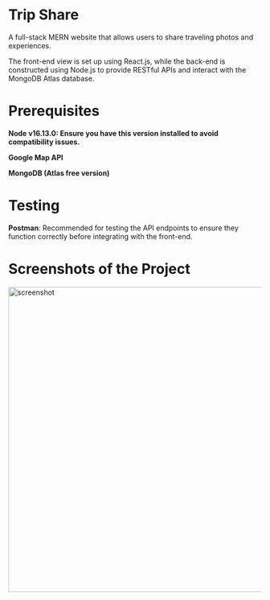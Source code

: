 # Trip Share
A full-stack MERN website that allows users to share traveling photos and experiences. 

The front-end view is set up using React.js, while the back-end is constructed using Node.js to provide RESTful APIs and interact with the MongoDB Atlas database.

# Prerequisites
**Node v16.13.0: Ensure you have this version installed to avoid compatibility issues.**

**Google Map API**

**MongoDB (Atlas free version)**
# Testing
**Postman**: Recommended for testing the API endpoints to ensure they function correctly before integrating with the front-end.
# Screenshots of the Project
<img width="606" alt="screenshot" src="https://github.com/kyy006/TripShare/assets/92092627/1217b756-738a-47d2-910a-cbee5311359e">
